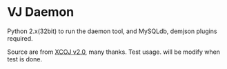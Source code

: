 VJ Daemon
===

Python 2.x(32bit) to run the daemon tool, and MySQLdb, demjson plugins required.

Source are from [XCOJ v2.0](https://github.com/MaticsL/XCOJ2.0), many thanks. 
Test usage. will be modify when test is done.